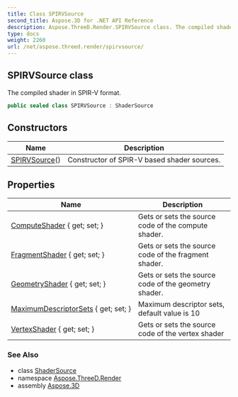 ```yaml
---
title: Class SPIRVSource
second_title: Aspose.3D for .NET API Reference
description: Aspose.ThreeD.Render.SPIRVSource class. The compiled shader in SPIRV format
type: docs
weight: 2260
url: /net/aspose.threed.render/spirvsource/
---
```

## SPIRVSource class

The compiled shader in SPIR-V format.

```csharp
public sealed class SPIRVSource : ShaderSource
```

## Constructors

| Name | Description |
| --- | --- |
| [SPIRVSource](spirvsource/)() | Constructor of SPIR-V based shader sources. |

## Properties

| Name | Description |
| --- | --- |
| [ComputeShader](../../aspose.threed.render/spirvsource/computeshader/) { get; set; } | Gets or sets the source code of the compute shader. |
| [FragmentShader](../../aspose.threed.render/spirvsource/fragmentshader/) { get; set; } | Gets or sets the source code of the fragment shader. |
| [GeometryShader](../../aspose.threed.render/spirvsource/geometryshader/) { get; set; } | Gets or sets the source code of the geometry shader. |
| [MaximumDescriptorSets](../../aspose.threed.render/spirvsource/maximumdescriptorsets/) { get; set; } | Maximum descriptor sets, default value is 10 |
| [VertexShader](../../aspose.threed.render/spirvsource/vertexshader/) { get; set; } | Gets or sets the source code of the vertex shader |

### See Also

* class [ShaderSource](../shadersource/)
* namespace [Aspose.ThreeD.Render](../../aspose.threed.render/)
* assembly [Aspose.3D](../../)


